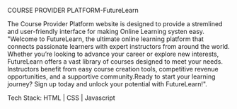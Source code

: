 COURSE PROVIDER PLATFORM-FutureLearn

The Course Provider Platform website is designed to provide a stremlined and user-friendly interface for making Online Learning systen easy.
"Welcome to FutureLearn, the ultimate online learning platform that connects passionate learners with expert instructors from around the world. Whether you’re looking to advance your career or explore new interests, FutureLearn offers a vast library of courses designed to meet your needs.
Instructors benefit from easy course creation tools, competitive revenue opportunities, and a supportive community.Ready to start your learning journey? Sign up today and unlock your potential with FutureLearn!".

Tech Stack: HTML | CSS | Javascript
